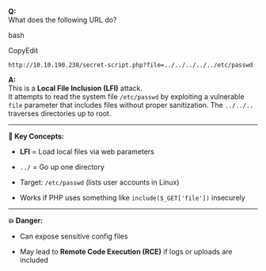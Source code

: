 **Q:**  
What does the following URL do?

bash

CopyEdit

`http://10.10.190.238/secret-script.php?file=../../../../../etc/passwd`

**A:**  
This is a **Local File Inclusion (LFI)** attack.  
It attempts to read the system file `/etc/passwd` by exploiting a vulnerable `file` parameter that includes files without proper sanitization. The `../../..` traverses directories up to root.

---

**🧠 Key Concepts:**

- **LFI** = Load local files via web parameters
    
- `../` = Go up one directory
    
- Target: `/etc/passwd` (lists user accounts in Linux)
    
- Works if PHP uses something like `include($_GET['file'])` insecurely
    

---

**💥 Danger:**

- Can expose sensitive config files
    
- May lead to **Remote Code Execution (RCE)** if logs or uploads are included